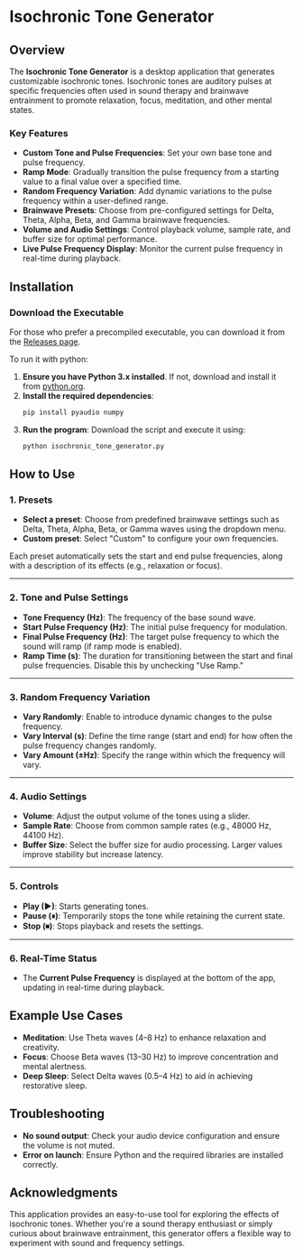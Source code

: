 # Isochronic Tone Generator

## Overview

The **Isochronic Tone Generator** is a desktop application that generates customizable isochronic tones. Isochronic tones are auditory pulses at specific frequencies often used in sound therapy and brainwave entrainment to promote relaxation, focus, meditation, and other mental states.

### Key Features

- **Custom Tone and Pulse Frequencies**: Set your own base tone and pulse frequency.
- **Ramp Mode**: Gradually transition the pulse frequency from a starting value to a final value over a specified time.
- **Random Frequency Variation**: Add dynamic variations to the pulse frequency within a user-defined range.
- **Brainwave Presets**: Choose from pre-configured settings for Delta, Theta, Alpha, Beta, and Gamma brainwave frequencies.
- **Volume and Audio Settings**: Control playback volume, sample rate, and buffer size for optimal performance.
- **Live Pulse Frequency Display**: Monitor the current pulse frequency in real-time during playback.

## Installation

### Download the Executable
For those who prefer a precompiled executable, you can download it from the [Releases page](https://github.com/jdolinschi/Isochronator/releases/tag/v1.0.0).

To run it with python:

1. **Ensure you have Python 3.x installed**. If not, download and install it from [python.org](https://www.python.org/).
2. **Install the required dependencies**:
   ```bash
   pip install pyaudio numpy
   ```
3. **Run the program**:
   Download the script and execute it using:
   ```bash
   python isochronic_tone_generator.py
   ```

## How to Use

### 1. **Presets**

- **Select a preset**: Choose from predefined brainwave settings such as Delta, Theta, Alpha, Beta, or Gamma waves using the dropdown menu.
- **Custom preset**: Select "Custom" to configure your own frequencies.

Each preset automatically sets the start and end pulse frequencies, along with a description of its effects (e.g., relaxation or focus).

---

### 2. **Tone and Pulse Settings**

- **Tone Frequency (Hz)**: The frequency of the base sound wave.
- **Start Pulse Frequency (Hz)**: The initial pulse frequency for modulation.
- **Final Pulse Frequency (Hz)**: The target pulse frequency to which the sound will ramp (if ramp mode is enabled).
- **Ramp Time (s)**: The duration for transitioning between the start and final pulse frequencies. Disable this by unchecking "Use Ramp."

---

### 3. **Random Frequency Variation**

- **Vary Randomly**: Enable to introduce dynamic changes to the pulse frequency.
- **Vary Interval (s)**: Define the time range (start and end) for how often the pulse frequency changes randomly.
- **Vary Amount (±Hz)**: Specify the range within which the frequency will vary.

---

### 4. **Audio Settings**

- **Volume**: Adjust the output volume of the tones using a slider.
- **Sample Rate**: Choose from common sample rates (e.g., 48000 Hz, 44100 Hz).
- **Buffer Size**: Select the buffer size for audio processing. Larger values improve stability but increase latency.

---

### 5. **Controls**

- **Play (▶)**: Starts generating tones.
- **Pause (⏸)**: Temporarily stops the tone while retaining the current state.
- **Stop (⏹)**: Stops playback and resets the settings.

---

### 6. **Real-Time Status**

- The **Current Pulse Frequency** is displayed at the bottom of the app, updating in real-time during playback.

## Example Use Cases

- **Meditation**: Use Theta waves (4–8 Hz) to enhance relaxation and creativity.
- **Focus**: Choose Beta waves (13–30 Hz) to improve concentration and mental alertness.
- **Deep Sleep**: Select Delta waves (0.5–4 Hz) to aid in achieving restorative sleep.

## Troubleshooting

- **No sound output**: Check your audio device configuration and ensure the volume is not muted.
- **Error on launch**: Ensure Python and the required libraries are installed correctly.

## Acknowledgments

This application provides an easy-to-use tool for exploring the effects of isochronic tones. Whether you're a sound therapy enthusiast or simply curious about brainwave entrainment, this generator offers a flexible way to experiment with sound and frequency settings.

